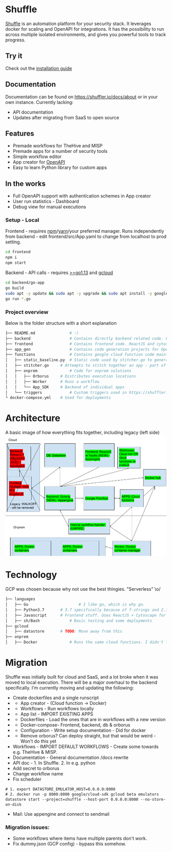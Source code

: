 # Shuffle 
[Shuffle](https://shuffler.io) is an automation platform for your security stack. It leverages docker for scaling and OpenAPI for integrations. It has the possibility to run across multiple isolated environments, and gives you powerful tools to track progress.

## Try it
Check out the [installation guide](https://github.com/frikky/shuffle/blob/master/install-guide.md)

## Documentation
Documentation can be found on https://shuffler.io/docs/about or in your own instance. Currently lacking: 
* API documentation 
* Updates after migrating from SaaS to open source

## Features
* Premade workflows for TheHive and MISP
* Premade apps for a number of security tools
* Simple workflow editor 
* App creator for [OpenAPI](https://github.com/frikky/OpenAPI-security-definitions)
* Easy to learn Python library for custom apps

## In the works
* Full OpenAPI support with authentication schemes in App creator
* User run statistics - Dashboard
* Debug view for manual executions

### Setup - Local
Frontend - requires [npm](https://nodejs.org/en/download/)/[yarn](https://yarnpkg.com/lang/en/docs/install/#debian-stable)/your preferred manager. Runs independently from backend - edit frontend/src/App.yaml to change from localhost to prod setting.
```bash
cd frontend
npm i
npm start
```

Backend - API calls - requires [>=go1.13](https://golang.org/dl/) and [gcloud](https://cloud.google.com/sdk/install) 
```bash
cd backend/go-app
go build
sudo apt -y update && sudo apt -y upgrade && sudo apt install -y google-cloud-sdk-app-engine-python google-cloud-sdk-app-engine-python google-cloud-sdk-datastore-emulator google-cloud-sdk-app-engine-go 
go run *.go
```

### Project overview
Below is the folder structure with a short explanation
```bash
├── README.md				# :)
├── backend					# Contains directly backend related code. Go with sh tests
├── frontend				# Contains frontend code. ReactJS and cytoscape. Horrible code :)
├── app_gen					# Contains code generation projects for OpenAPI or PythonLib -> Shuffler app 
├── functions				# Contains google cloud function code mainly.
│   ├── static_baseline.py	# Static code used by stitcher.go to generate code
│   ├── stitcher.go		# Attempts to stitch together an app - part of backend now
│   ├── onprem				# Code for onprem solutions
│   │   ├── Orborus 	# Distributes execution locations
│   │   ├── Worker		# Runs a workflow
│   │   └── App_SDK		# Backend of individual apps
│   └── triggers 			# Custom triggers used in https://shuffler.io/workflows
└ docker-compose.yml 	# Used for deployments
```

# Architecture
A basic image of how everything fits together, including legacy (left side)
![](architecture.png)

# Technology
GCP was chosen because why not use the best thingies. "Serverless" \o/
```bash
├── languages 
│   ├── Go 						# I like go, which is why go.
│   ├── Python3.7 		# 3.7 specifically because of f-strings and 2.7 deprecation in 2020
│   ├── Javascript 		# Frontend stuff. Uses ReactJS + Cytoscape for visualization
│   ├── sh/Bash				# Basic testing and some deployments
├── gcloud					
│   ├── datastore 		# TODO: Move away from this
├── onprem					
│   ├── Docker				# Runs the same cloud functions. I didn't like the thought of proxies
```

# Migration
Shuffle was initially built for cloud and SaaS, and a lot broke when it was moved to local execution. 
There will be a major overhaul to the backend specifically. I'm currently moving and updating the following:
- Create dockerfiles and a single runscript
- * App creator - (Cloud function -> Docker)
- * Workflows 	- Run workflows locally
- * App list 		- IMPORT EXISTING APPS 
- * Dockerfiles - Load the ones that are in workflows with a new version 
- * Docker-compose- Frontend, backend, db & orborus 
- * Configuration - Write setup documentation - Did for docker
- * Remove orborus? Can deploy straight, but that would be weird - Won't do this yet
- Workflows 		- IMPORT DEFAULT WORKFLOWS - Create some towards e.g. TheHive & MISP.
- Documentation - General documentation /docs rewrite
- API doc				- 1. In Shuffle. 2. In e.g. python
- Add secret to orborus 
- Change workflow name
- Fix scheduler

```
# 1. export DATASTORE_EMULATOR_HOST=0.0.0.0:8000
# 2. docker run -p 8000:8000 google/cloud-sdk gcloud beta emulators datastore start --project=shuffle --host-port 0.0.0.0:8000 --no-store-on-disk
```
* Mail: Use appengine and connect to sendmail

### Migration issues:
* Some workflows where items have multiple parents don't work.
* Fix dummy.json (GCP config) - bypass this somehow.
